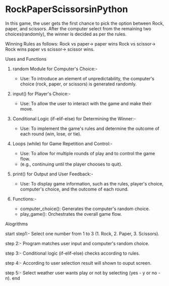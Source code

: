 # RockPaperScissorsinPython
In this game, the user gets the first chance to pick the option between Rock, paper, and scissors. 
After the computer select from the remaining two choices(randomly), the winner is decided as per the rules.

Winning Rules as follows:
Rock vs paper-> paper wins
Rock vs scissor-> Rock wins
paper vs scissor-> scissor wins.

Uses and Functions 
  1. random Module for Computer's Choice:-
        - Use: To introduce an element of unpredictability, the computer's choice (rock, paper, or scissors) is generated 
          randomly.
          
  2. input() for Player's Choice:-
        - Use: To allow the user to interact with the game and make their move.
    
  3. Conditional Logic (if-elif-else) for Determining the Winner:-
        - Use: To implement the game's rules and determine the outcome of each round (win, lose, or tie).

  4. Loops (while) for Game Repetition and Control:-
        - Use: To allow for multiple rounds of play and to control the game flow.
        - (e.g., continuing until the player chooses to quit).

  5. print() for Output and User Feedback:-
        - Use: To display game information, such as the rules, player's choice, computer's choice, and the outcome of each
          round.

  6. Functions:-
        - computer_choice(): Generates the computer's random choice.
        - play_game(): Orchestrates the overall game flow.

Alogrithms

  start
  step1:- Select one number from 1 to 3 (1. Rock, 2. Paper, 3. Scissors).

  step 2:- Program matches user input and computer's random choice.

  step 3:- Conditional logic (if-elif-else) checks according to rules.

  step 4:- According to user selection result will shown to ouput screen.
  
  step 5:- Select weather user wants play or not by selecting (yes - y or no - n).
  end
  
          

   
     


          
